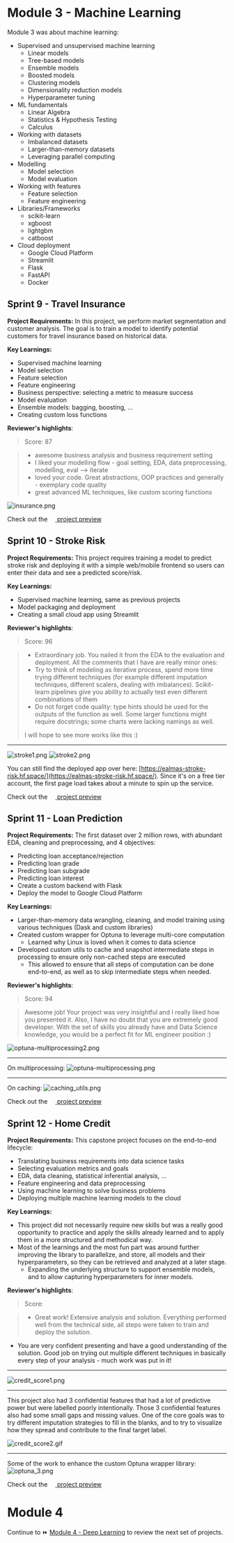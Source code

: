 # Module 3 - Machine Learning

Module 3 was about machine learning:
- Supervised and unsupervised machine learning
    - Linear models
    - Tree-based models
    - Ensemble models
    - Boosted models
    - Clustering models
    - Dimensionality reduction models
    - Hyperparameter tuning
- ML fundamentals
    - Linear Algebra
    - Statistics & Hypothesis Testing
    - Calculus
- Working with datasets
    - Imbalanced datasets
    - Larger-than-memory datasets
    - Leveraging parallel computing
- Modelling
    - Model selection
    - Model evaluation
- Working with features
    - Feature selection
    - Feature engineering
- Libraries/Frameworks
    - scikit-learn
    - xgboost
    - lightgbm
    - catboost
- Cloud deployment
    - Google Cloud Platform
    - Streamlit
    - Flask
    - FastAPI
    - Docker

## Sprint 9 - Travel Insurance

**Project Requirements:** In this project, we perform market segmentation and customer analysis. The goal is to train a model to identify potential customers for travel insurance based on historical data.

**Key Learnings:**
- Supervised machine learning
- Model selection
- Feature selection
- Feature engineering
- Business perspective: selecting a metric to measure success
- Model evaluation
- Ensemble models: bagging, boosting, ...
- Creating custom loss functions


**Reviewer's highlights**:

> Score: 87

> - awesome business analysis and business requirement setting
> - I liked your modelling flow - goal setting, EDA, data preprocessing, modelling, eval --> iterate
> - loved your code. Great abstractions, OOP practices and generally - exemplary code quality
> - great advanced ML techniques, like custom scoring functions

![insurance.png](img/insurance.png)

Check out the [<img src="../notebook/jupyter96.png" style="height:1em"/> project preview](../notebook/9-insurance/9-insurance.html)

## Sprint 10 - Stroke Risk

**Project Requirements:** This project requires training a model to predict stroke risk and deploying it with a simple web/mobile frontend so users can enter their data and see a predicted score/risk.

**Key Learnings:**
- Supervised machine learning, same as previous projects
- Model packaging and deployment
- Creating a small cloud app using Streamlit

**Reviewer's highlights**:

> Score: 96

> - Extraordinary job. You nailed it from the EDA to the evaluation and deployment. All the comments that I have are really minor ones:
> - Try to think of modeling as iterative process, spend more time trying different techniques (for example different imputation techniques, different scalers, dealing with imbalances). Scikit-learn pipelines give you ability to actually test even different combinations of them
> - Do not forget code quality: type hints should be used for the outputs of the function as well. Some larger functions might require docstrings; some charts were lacking namings as well.
> 
> I will hope to see more works like this :)

___

![stroke1.png](img/stroke1.png)
![stroke2.png](img/stroke2.png)

You can still find the deployed app over here: [https://ealmas-stroke-risk.hf.space/](https://ealmas-stroke-risk.hf.space/). Since it's on a free tier account, the first page load takes about a minute to spin up the service.

Check out the [<img src="../notebook/jupyter96.png" style="height:1em"/> project preview](../notebook/10-stroke/10-stroke.html)

## Sprint 11 - Loan Prediction

**Project Requirements:** The first dataset over 2 million rows, with abundant EDA, cleaning and preprocessing, and 4 objectives:
- Predicting loan acceptance/rejection
- Predicting loan grade
- Predicting loan subgrade
- Predicting loan interest
- Create a custom backend with Flask
- Deploy the model to Google Cloud Platform

**Key Learnings:**
- Larger-than-memory data wrangling, cleaning, and model training using various techniques (Dask and custom libraries)
- Created custom wrapper for Optuna to leverage multi-core computation
    - Learned why Linux is loved when it comes to data science
- Developed custom utils to cache and snapshot intermediate steps in processing to ensure only non-cached steps are executed
    - This allowed to ensure that all steps of computation can be done end-to-end, as well as to skip intermediate steps when needed.

**Reviewer's highlights**:

> Score: 94

> Awesome job! Your project was very insightful and I really liked how you presented it. Also, I have no doubt that you are extremely good developer. With the set of skills you already have and Data Science knowledge, you would be a perfect fit for ML engineer position :) 

![optuna-multiprocessing2.png](img/optuna-multiprocessing2.png)

___

On multiprocessing:
![optuna-multiprocessing.png](img/optuna-multiprocessing.png)

___

On caching:
![caching_utils.png](img/caching_utils.png)

Check out the [<img src="../notebook/jupyter96.png" style="height:1em"/> project preview](../notebook/11-loans/sprint0_data_cleaning.html)

## Sprint 12 - Home Credit

**Project Requirements:** This capstone project focuses on the end-to-end lifecycle:
- Translating business requirements into data science tasks
- Selecting evaluation metrics and goals
- EDA, data cleaning, statistical inferential analysis, ...
- Feature engineering and data preprocessing
- Using machine learning to solve business problems
- Deploying multiple machine learning models to the cloud

**Key Learnings:**
- This project did not necessarily require new skills but was a really good opportunity to practice and apply the skills already learned and to apply them in a more structured and methodical way.
- Most of the learnings and the most fun part was around further improving the library to parallelize, and store, all models and their hyperparameters, so they can be retrieved and analyzed at a later stage.
    - Expanding the underlying structure to support ensemble models, and to allow capturing hyperparameters for inner models.

**Reviewer's highlights**:

> Score: 

> - Great work! Extensive analysis and solution. Everything performed well from the technical side, all steps were taken to train and deploy the solution.
- You are very confident presenting and have a good understanding of the solution. Good job on trying out multiple different techniques in basically every step of your analysis - much work was put in it!


___

![credit_score1.png](img/credit_score1.png)

___

This project also had 3 confidential features that had a lot of predictive power but were labelled poorly intentionally. Those 3 confidential features also had some small gaps and missing values. One of the core goals was to try different imputation strategies to fill in the blanks, and to try to visualize how they spread and contribute to the final target label.

![credit_score2.gif](img/credit_score2.gif)

___

Some of the work to enhance the custom Optuna wrapper library:
![optuna_3.png](img/optuna_3.png)

Check out the [<img src="../notebook/jupyter96.png" style="height:1em"/> project preview](../notebook/12-home-default/part1-cleaning.html)

# Module 4
Continue to ⏩ [Module 4 - Deep Learning](module4.md) to review the next set of projects.

